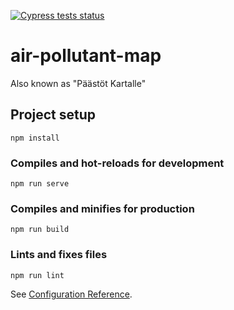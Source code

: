 [![Cypress tests status](https://github.com/sykefi/air-pollutant-map/workflows/Cypress%20tests/badge.svg)](https://github.com/sykefi/air-pollutant-map/actions)

# air-pollutant-map

Also known as "Päästöt Kartalle"

## Project setup

```
npm install
```

### Compiles and hot-reloads for development

```
npm run serve
```

### Compiles and minifies for production

```
npm run build
```

### Lints and fixes files

```
npm run lint
```

See [Configuration Reference](https://cli.vuejs.org/config/).
